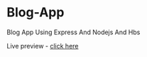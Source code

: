 # Blog-App
Blog App Using Express And Nodejs And Hbs
 
Live preview - [click here](https://anibloger.herokuapp.com/)
